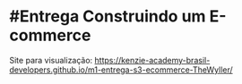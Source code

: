 
#Entrega Construindo um E-commerce
===========================================

Site para visualização: https://kenzie-academy-brasil-developers.github.io/m1-entrega-s3-ecommerce-TheWyller/
